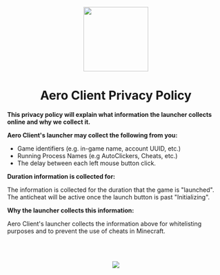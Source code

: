 <!DOCTYPE html>
<html>

<p align="center">
    <img src="https://i.imgur.com/e4Au1VM.png" width="150" height="150"/>
    <h1 align="center">Aero Client Privacy Policy</h1>
</p>

<strong>This privacy policy will explain what information the launcher collects online and why we collect it.</strong>

<strong>Aero Client's launcher may collect the following from you:</strong>

- Game identifiers (e.g. in-game name, account UUID, etc.)
- Running Process Names (e.g AutoClickers, Cheats, etc.)
- The delay between each left mouse button click.

<strong>Duration information is collected for:</strong>

<p>The information is collected for the duration that the game is "launched". The anticheat will be active once the launch button is past "Initializing".</p>

<strong>Why the launcher collects this information:</strong>
<br>
<p>Aero Client's launcher collects the information above for whitelisting purposes and to prevent the use of cheats in Minecraft.<p>
<br>
<br>
<p align="center">
    <a href="https://github.com/Aero-Client/Terms-of-Service">
    <img src="https://raw.githubusercontent.com/Aero-Client/Aero-Client.github.io/master/button2.png">
    </a>
</p>

</html>
